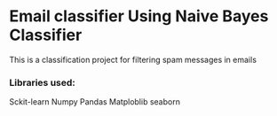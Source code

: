 # Email classifier Using Naive Bayes Classifier
This is a classification project for filtering spam messages in emails

### Libraries used:
Sckit-learn
Numpy
Pandas
Matploblib
seaborn
